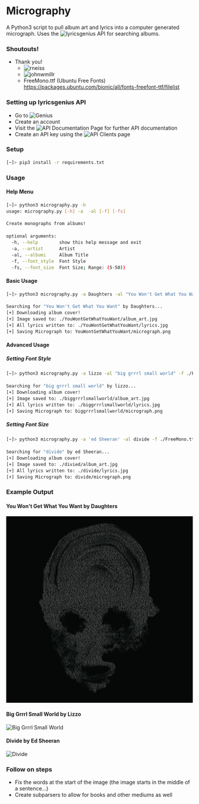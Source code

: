 # Micrography #
A Python3 script to pull album art and lyrics into a computer generated micrograph.
Uses the ![lyricsgenius](https://pypi.org/project/lyricsgenius) API for searching albums.


### Shoutouts! ###
* Thank you!
    * ![rneiss](https://github.com/rneiss/micrography)
    * ![johnwmillr](https://github.com/johnwmillr/lyricsgenius)
    * FreeMono.ttf (Ubuntu Free Fonts) https://packages.ubuntu.com/bionic/all/fonts-freefont-ttf/filelist


### Setting up lyricsgenius API ###
* Go to ![Genius](https://genius.com)
* Create an account
* Visit the ![API Documentation Page](https://docs.genius.com/) for further API documentation
* Create an API key using the ![API Clients](https://genius.com/api-clients) page

### Setup ###
```bash
[~]> pip3 install -r requirements.txt
```

### Usage ###
#### Help Menu ####
```bash
[~]> python3 micrography.py -h
usage: micrography.py [-h] -a  -al [-f] [-fs]

Create monographs from albums!

optional arguments:
  -h, --help        show this help message and exit
  -a, --artist      Artist
  -al, --albumi     Album Title
  -f, --font_style  Font Style
  -fs, --font_size  Font Size; Range: (5-50))
```

#### Basic Usage  ####
```bash
[~]> python3 micrography.py -a Daughters -al "You Won't Get What You Want"

Searching for "You Won't Get What You Want" by Daughters...
[+] Downloading album cover!
[+] Image saved to: ./YouWontGetWhatYouWant/album_art.jpg
[+] All lyrics written to: ./YouWontGetWhatYouWant/lyrics.jpg
[+] Saving Micrograph to: YouWontGetWhatYouWant/micrograph.png
```

#### Advanced Usage ####
##### Setting Font Style #####
```bash
[~]> python3 micrography.py -a lizzo -al "big grrrl small world" -f ./FreeMono.ttf

Searching for "big grrrl small world" by lizzo...
[+] Downloading album cover!
[+] Image saved to: ./biggrrrlsmallworld/album_art.jpg
[+] All lyrics written to: ./biggrrrlsmallworld/lyrics.jpg
[+] Saving Micrograph to: biggrrrlsmallworld/micrograph.png
```
##### Setting Font Size
```bash
[~]> python3 micrography.py -a 'ed Sheeran' -al divide -f ./FreeMono.ttf -fs 11

Searching for "divide" by ed Sheeran...
[+] Downloading album cover!
[+] Image saved to: ./divied/album_art.jpg
[+] All lyrics written to: ./divide/lyrics.jpg
[+] Saving Micrograph to: divide/micrograph.png
```

### Example Output ###
#### You Won't Get What You Want by Daughters ###
![You Won't Get What You Want](./examples/daughters_you_wont_get_what_you_want_micrograph.png)
#### Big Grrrl Small World by Lizzo ####
![Big Grrrl Small World](./examples/lizzo_big_grrrl_small_world_micrograph.png)
#### Divide by Ed Sheeran ####
![Divide](./examples/ed_sheeran_divide_micrograph.png)


### Follow on steps ###
* Fix the words at the start of the image (the image starts in the middle of a sentence...)
* Create subparsers to allow for books and other mediums as well
